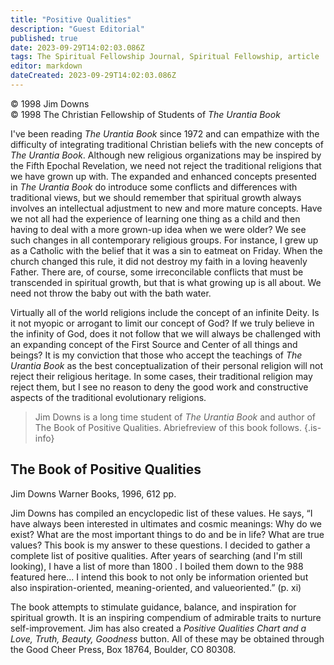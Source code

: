 ```yaml
---
title: "Positive Qualities"
description: "Guest Editorial"
published: true
date: 2023-09-29T14:02:03.086Z
tags: The Spiritual Fellowship Journal, Spiritual Fellowship, article
editor: markdown
dateCreated: 2023-09-29T14:02:03.086Z
---
```


<p class="v-card v-sheet theme--light gray lighten-3 px-2">© 1998 Jim Downs<br>© 1998 The Christian Fellowship of Students of <i>The Urantia Book</i></p>

I've been reading _The Urantia Book_ since 1972 and can empathize with the difficulty of integrating traditional Christian beliefs with the new concepts of _The Urantia Book_. Although new religious organizations may be inspired by the Fifth Epochal Revelation, we need not reject the traditional religions that we have grown up with. The expanded and enhanced concepts presented in _The Urantia Book_ do introduce some conflicts and differences with traditional views, but we should remember that spiritual growth always involves an intellectual adjustment to new and more mature concepts. Have we not all had the experience of learning one thing as a child and then having to deal with a more grown-up idea when we were older? We see such changes in all contemporary religious groups. For instance, I grew up as a Catholic with the belief that it was a sin to eatmeat on Friday. When the church changed this rule, it did not destroy my faith in a loving heavenly Father. There are, of course, some irreconcilable conflicts that must be transcended in spiritual growth, but that is what growing up is all about. We need not throw the baby out with the bath water.

Virtually all of the world religions include the concept of an infinite Deity. Is it not myopic or arrogant to limit our concept of God? If we truly believe in the infinity of God, does it not follow that we will always be challenged with an expanding concept of the First Source and Center of all things and beings? It is my conviction that those who accept the teachings of _The Urantia Book_ as the best conceptualization of their personal religion will not reject their religious heritage. In some cases, their traditional religion may reject them, but I see no reason to deny the good work and constructive aspects of the traditional evolutionary religions.

> Jim Downs is a long time student of _The Urantia Book_ and author of The Book of Positive Qualities. Abriefreview of this book follows.
{.is-info}

## The Book of Positive Qualities

Jim Downs
Warner Books, 1996, 612 pp.

Jim Downs has compiled an encyclopedic list of these values. He says, “I have always been interested in ultimates and cosmic meanings: Why do we exist? What are the most important things to do and be in life? What are true values? This book is my answer to these questions. I decided to gather a complete list of positive qualities. After years of searching (and I'm still looking), I have a list of more than 1800 . I boiled them down to the 988 featured here... I intend this book to not only be information oriented but also inspiration-oriented, meaning-oriented, and valueoriented.” (p. xi)

The book attempts to stimulate guidance, balance, and inspiration for spiritual growth. It is an inspiring compendium of admirable traits to nurture self-improvement. Jim has also created a _Positive Qualities Chart and a Love, Truth, Beauty, Goodness_ button. All of these may be obtained through the Good Cheer Press, Box 18764, Boulder, CO 80308.